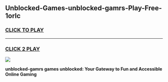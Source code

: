
## Unblocked-Games-unblocked-gamrs-Play-Free-1orlc
<h3>
<a href="https://premium76.site?title=unblocked-gamrs&ref=19M">CLICK TO PLAY</a></h3>
<hr>

<h3>
<a href="https://premium76.site?title=unblocked-gamrs&ref=19M">CLICK 2 PLAY</a>
  
</h3>

<a href="https://premium76.site?title=unblocked-gamrs&ref=19M"><img src="https://clearcache.store/games.png"></a>


**unblocked-gamrs games unblocked: Your Gateway to Fun and Accessible Online Gaming**
